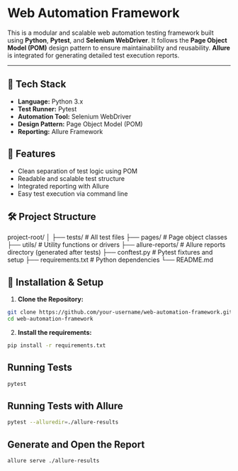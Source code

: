 # Web Automation Framework

This is a modular and scalable web automation testing framework built using **Python**, **Pytest**, and **Selenium WebDriver**. It follows the **Page Object Model (POM)** design pattern to ensure maintainability and reusability. **Allure** is integrated for generating detailed test execution reports.

---

## 🚀 Tech Stack

- **Language:** Python 3.x  
- **Test Runner:** Pytest  
- **Automation Tool:** Selenium WebDriver  
- **Design Pattern:** Page Object Model (POM)  
- **Reporting:** Allure Framework  

## 🧪 Features

- Clean separation of test logic using POM
- Readable and scalable test structure
- Integrated reporting with Allure
- Easy test execution via command line

## 🛠️ Project Structure

project-root/
│
├── tests/ # All test files
├── pages/ # Page object classes
├── utils/ # Utility functions or drivers
├── allure-reports/ # Allure reports directory (generated after tests)
├── conftest.py # Pytest fixtures and setup
├── requirements.txt # Python dependencies
└── README.md

## 🧰 Installation & Setup

1. **Clone the Repository:**

```bash
git clone https://github.com/your-username/web-automation-framework.git
cd web-automation-framework
```
2. **Install the requirements:**

```bash
pip install -r requirements.txt
```

## Running Tests

```bash
pytest
```

## Running Tests with Allure

```bash
pytest --alluredir=./allure-results
```

## Generate and Open the Report

```bash
allure serve ./allure-results 
```